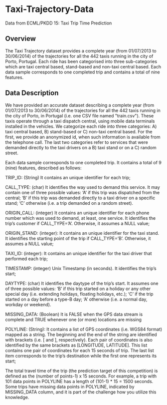 # Taxi-Trajectory-Data
Data from ECML/PKDD 15: Taxi Trip Time Prediction


## Overview
The Taxi Trajectory dataset provides a complete year (from 01/07/2013 to 30/06/2014) of the trajectories for all the 442 taxis running in the city of Porto, Portugal. 
Each ride has been categorised into three sub-categories which are taxi central based, stand-based and non-taxi central based. Each data sample corresponds to one completed trip and contains a total of nine features.


## Data Description
We have provided an accurate dataset describing a complete year (from 01/07/2013 to 30/06/2014) of the trajectories for all the 442 taxis running in the city of Porto, in Portugal (i.e. one CSV file named "train.csv"). These taxis operate through a taxi dispatch central, using mobile data terminals installed in the vehicles. We categorize each ride into three categories: A) taxi central based, B) stand-based or C) non-taxi central based. For the first, we provide an anonymized id, when such information is available from the telephone call. The last two categories refer to services that were demanded directly to the taxi drivers on a B) taxi stand or on a C) random street.

Each data sample corresponds to one completed trip. It contains a total of
9 (nine) features, described as follows:

TRIP_ID: (String) It contains an unique identifier for each trip;

CALL_TYPE: (char) It identifies the way used to demand this service. It may contain one of three possible values:
‘A’ if this trip was dispatched from the central;
‘B’ if this trip was demanded directly to a taxi driver on a specific stand;
‘C’ otherwise (i.e. a trip demanded on a random street).

ORIGIN_CALL: (integer) It contains an unique identifier for each phone number which was used to demand, at least, one service. It identifies the trip’s customer if CALL_TYPE=’A’. Otherwise, it assumes a NULL value;

ORIGIN_STAND: (integer): It contains an unique identifier for the taxi stand. It identifies the starting point of the trip if CALL_TYPE=’B’. Otherwise, it assumes a NULL value;

TAXI_ID: (integer): It contains an unique identifier for the taxi driver that performed each trip;

TIMESTAMP: (integer) Unix Timestamp (in seconds). It identifies the trip’s start;

DAYTYPE: (char) It identifies the daytype of the trip’s start. It assumes one of three possible values:
‘B’ if this trip started on a holiday or any other special day (i.e. extending holidays, floating holidays, etc.);
‘C’ if the trip started on a day before a type-B day;
‘A’ otherwise (i.e. a normal day, workday or weekend).

MISSING_DATA: (Boolean) It is FALSE when the GPS data stream is complete and TRUE whenever one (or more) locations are missing

POLYLINE: (String): It contains a list of GPS coordinates (i.e. WGS84 format) mapped as a string. The beginning and the end of the string are identified with brackets (i.e. [ and ], respectively). Each pair of coordinates is also identified by the same brackets as [LONGITUDE, LATITUDE]. This list contains one pair of coordinates for each 15 seconds of trip. The last list item corresponds to the trip’s destination while the first one represents its start;

The total travel time of the trip (the prediction target of this competition) is defined as the (number of points-1) x 15 seconds. For example, a trip with 101 data points in POLYLINE has a length of (101-1) * 15 = 1500 seconds. Some trips have missing data points in POLYLINE, indicated by MISSING_DATA column, and it is part of the challenge how you utilize this knowledge.
